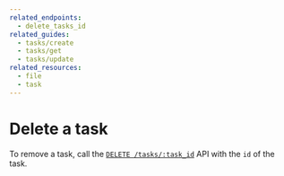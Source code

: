 ```yaml
---
related_endpoints:
  - delete_tasks_id
related_guides:
  - tasks/create
  - tasks/get
  - tasks/update
related_resources:
  - file
  - task
---
```


# Delete a task

To remove a task, call the [`DELETE /tasks/:task_id`](e://delete_tasks_id) API
with the `id` of the task.
 
<Samples id='delete_tasks_id' />
